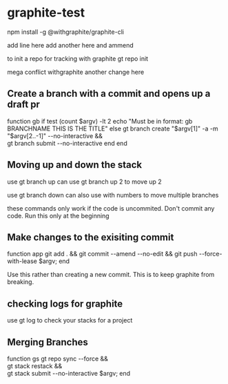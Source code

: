 # graphite-test

npm install -g @withgraphite/graphite-cli

add line here
add another here and ammend

to init a repo for tracking with graphite
gt repo init

mega conflict withgraphite
another change here

## Create a branch with a commit and opens up a draft pr

function gb
  if test (count $argv) -lt 2
    echo "Must be in format: gb BRANCHNAME THIS IS THE TITLE"
  else
    gt branch create "$argv[1]" -a -m "$argv[2..-1]" --no-interactive && \
    gt branch submit --no-interactive
  end
end

## Moving up and down the stack

use gt branch up 
can use gt branch up 2 to move up 2

use gt branch down
can also use with numbers to move multiple branches

these commands only work if the code is uncommited. Don't commit any code. Run this only at the beginning

## Make changes to the exisiting commit

function app
  git add . && git commit --amend --no-edit && git push --force-with-lease $argv; 
end

Use this rather than creating a new commit. This is to keep graphite from breaking.

## checking logs for graphite

use gt log to check your stacks for a project

## Merging Branches

function gs
  gt repo sync --force && \
  gt stack restack && \
  gt stack submit --no-interactive $argv; 
end


